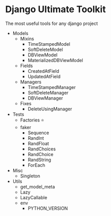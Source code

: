 # Django Ultimate Toolkit

The most useful tools for any django project

- Models
  - Mixins
    - TimeStampedModel
    - SoftDeleteModel
    - DBViewModel
    - MaterializedDBViewModel
  - Fields
    - CreatedAtField
    - UpdatedAtField
  - Managers
    - TimeStampedManager
    - SoftDeleteManager
    - DBViewManager
  - Fixes
    - DeleteUsingManager
- Tests
  - Factories ⭐️
  - faker
    - Sequence
    - RandInt
    - RandFloat
    - RandChoices
    - RandChoice
    - RandString
    - ForEach
- Misc
  - Singleton 
- Utils
  - get_model_meta
  - Lazy
  - LazyCallable
  - env
    - PYTHON_VERSION
